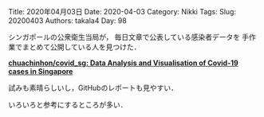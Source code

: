 ﻿Title: 2020年04月03日
Date: 2020-04-03
Category: Nikki
Tags: 
Slug: 20200403
Authors: takala4
Day: 98



シンガポールの公衆衛生当局が，
毎日文章で公表している感染者データを
手作業でまとめて公開している人を見つけた．


**[chuachinhon/covid_sg: Data Analysis and Visualisation of Covid-19 cases in Singapore](https://github.com/chuachinhon/covid_sg)**


試みも素晴らしいし，GitHubのレポートも見やすい．


いろいろと参考にするところが多い．
